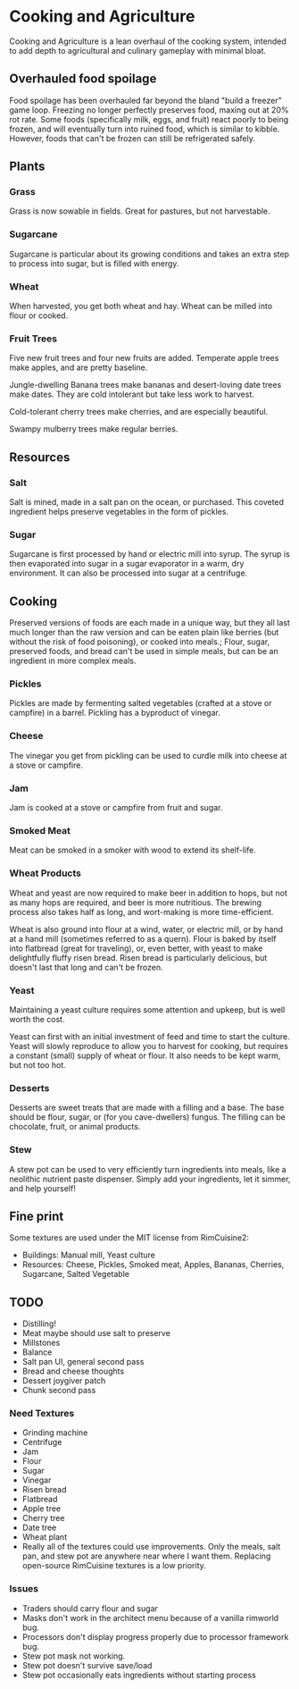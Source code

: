 # Cooking and Agriculture
Cooking and Agriculture is a lean overhaul of the cooking system, intended to add depth to agricultural and culinary gameplay with minimal bloat.
## Overhauled food spoilage
Food spoilage has been overhauled far beyond the bland "build a freezer" game loop. Freezing no longer perfectly preserves food, maxing out at 20% rot rate. Some foods (specifically milk, eggs, and fruit) react poorly to being frozen, and will eventually turn into ruined food, which is similar to kibble. However, foods that can't be frozen can still be refrigerated safely.
## Plants
### Grass
Grass is now sowable in fields. Great for pastures, but not harvestable.
### Sugarcane
Sugarcane is particular about its growing conditions and takes an extra step to process into sugar, but is filled with energy.
### Wheat
When harvested, you get both wheat and hay. Wheat can be milled into flour or cooked.
### Fruit Trees
Five new fruit trees and four new fruits are added. Temperate apple trees make apples, and are pretty baseline.

Jungle-dwelling Banana trees make bananas and desert-loving date trees make dates. They are cold intolerant but take less work to harvest.

Cold-tolerant cherry trees make cherries, and are especially beautiful.

Swampy mulberry trees make regular berries.
## Resources
### Salt
Salt is mined, made in a salt pan on the ocean, or purchased. This coveted ingredient helps preserve vegetables in the form of pickles.
### Sugar
Sugarcane is first processed by hand or electric mill into syrup. The syrup is then evaporated into sugar in a sugar evaporator in a warm, dry environment. It can also be processed into sugar at a centrifuge.
## Cooking
Preserved versions of foods are each made in a unique way, but they all last much longer than the raw version and can be eaten plain like berries (but without the risk of food poisoning), or cooked into meals.;
Flour, sugar, preserved foods, and bread can't be used in simple meals, but can be an ingredient in more complex meals.
### Pickles
Pickles are made by fermenting salted vegetables (crafted at a stove or campfire) in a barrel. Pickling has a byproduct of vinegar.
### Cheese
The vinegar you get from pickling can be used to curdle milk into cheese at a stove or campfire.
### Jam
Jam is cooked at a stove or campfire from fruit and sugar.
### Smoked Meat
Meat can be smoked in a smoker with wood to extend its shelf-life.
### Wheat Products
Wheat and yeast are now required to make beer in addition to hops, but not as many hops are required, and beer is more nutritious. The brewing process also takes half as long, and wort-making is more time-efficient.

Wheat is also ground into flour at a wind, water, or electric mill, or by hand at a hand mill (sometimes referred to as a quern). Flour is baked by itself into flatbread (great for traveling), or, even better, with yeast to make delightfully fluffy risen bread. Risen bread is particularly delicious, but doesn't last that long and can't be frozen.
### Yeast
Maintaining a yeast culture requires some attention and upkeep, but is well worth the cost.

Yeast can first with an initial investment of feed and time to start the culture. Yeast will slowly reproduce to allow you to harvest for cooking, but requires a constant (small) supply of wheat or flour. It also needs to be kept warm, but not too hot.
### Desserts
Desserts are sweet treats that are made with a filling and a base. The base should be flour, sugar, or (for you cave-dwellers) fungus. The filling can be chocolate, fruit, or animal products.
### Stew
A stew pot can be used to very efficiently turn ingredients into meals, like a neolithic nutrient paste dispenser. Simply add your ingredients, let it simmer, and help yourself!

## Fine print
Some textures are used under the MIT license from RimCuisine2:
* Buildings: Manual mill, Yeast culture
* Resources: Cheese, Pickles, Smoked meat, Apples, Bananas, Cherries, Sugarcane, Salted Vegetable

## TODO
* Distilling!
* Meat maybe should use salt to preserve
* Millstones
* Balance
* Salt pan UI, general second pass
* Bread and cheese thoughts
* Dessert joygiver patch
* Chunk second pass
### Need Textures
* Grinding machine
* Centrifuge
* Jam
* Flour
* Sugar
* Vinegar
* Risen bread
* Flatbread
* Apple tree
* Cherry tree
* Date tree
* Wheat plant
* Really all of the textures could use improvements. Only the meals, salt pan, and stew pot are anywhere near where I want them. Replacing open-source RimCuisine textures is a low priority.

### Issues
* Traders should carry flour and sugar
* Masks don't work in the architect menu because of a vanilla rimworld bug.
* Processors don't display progress properly due to processor framework bug.
* Stew pot mask not working.
* Stew pot doesn't survive save/load
* Stew pot occasionally eats ingredients without starting process
